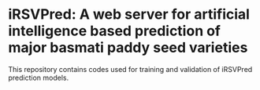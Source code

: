 # iRSVPred: A web server for artificial intelligence based prediction of major basmati paddy seed varieties

This repository contains codes used for training and validation of iRSVPred prediction models.

